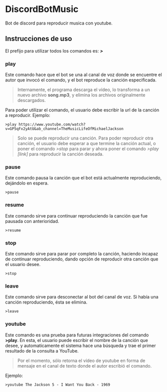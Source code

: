 # DiscordBotMusic
Bot de discord para reproducir musica con youtube.

## Instrucciones de uso
El prefijo para utilizar todos los comandos es: _**>**_

### play
Este comando hace que el bot se una al canal de voz donde se encuentre el autor que invocó el comando, y el  bot reproduce la canción especificada.
>Internamente, el programa descarga el vídeo, lo transforma a un nuevo archivo **song.mp3**, y elimina los archivos originalmente descargados.

Para poder utilizar el comando, el usuario debe escribir la url de la canción a reproducir.
Ejemplo:

```
>play https://www.youtube.com/watch?v=GP5qFx2yAtU&ab_channel=TheMusicLifeOfMichaelJackson
```
>Solo se puede reproducir una canción. Para poder reproducir otra canción, el usuario debe esperar a que termine la canción actual, o poner el comando *>stop* para parar y ahora poner el comando *>play [link]* para reproducir la canción deseada.
### pause
Este comando pausa la canción que el bot está actualmente reproduciendo, dejándolo en espera.
```
>pause
```
### resume
Este comando sirve para continuar reproduciendo la canción que fue pausada con anterioridad.
```
>resume
```
### stop
Este comando sirve para parar por completo la canción, haciendo incapaz de continuar reproduciendo, dando opción de reproducir otra canción que el usuario desee.
```
>stop
```
### leave
Este comando sirve para desconectar al bot del canal de voz. Si había una canción reproduciendo, ésta se elimina.
```
>leave
```
### youtube
Este comando es una prueba para futuras integraciones del comando **>play**. En esta, el usuario puede escribir el nombre de la canción que desee, y automaticamente el sistema hace una búsqueda y trae el primer resultado de la consulta a YouTube.
>Por el momento, sólo retorna el vídeo de youtube en forma de mensaje en el canal de texto donde el autor escribió el comando.

Ejemplo:
```
>youtube The Jackson 5 - I Want You Back - 1969
```
